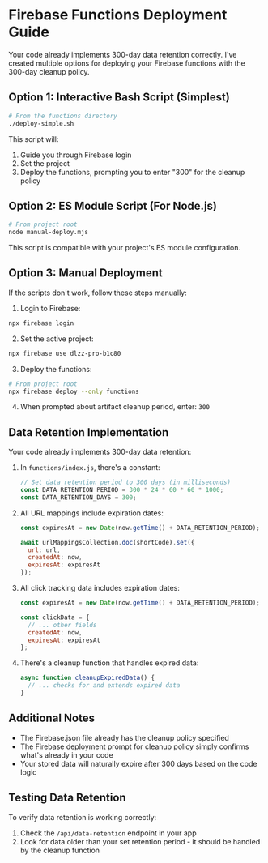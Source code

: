 # Firebase Functions Deployment Guide

Your code already implements 300-day data retention correctly. I've created multiple options for deploying your Firebase functions with the 300-day cleanup policy.

## Option 1: Interactive Bash Script (Simplest)

```bash
# From the functions directory
./deploy-simple.sh
```

This script will:
1. Guide you through Firebase login
2. Set the project
3. Deploy the functions, prompting you to enter "300" for the cleanup policy

## Option 2: ES Module Script (For Node.js)

```bash
# From project root
node manual-deploy.mjs
```

This script is compatible with your project's ES module configuration.

## Option 3: Manual Deployment

If the scripts don't work, follow these steps manually:

1. Login to Firebase:
```bash
npx firebase login
```

2. Set the active project:
```bash
npx firebase use dlzz-pro-b1c80
```

3. Deploy the functions:
```bash
# From project root
npx firebase deploy --only functions
```

4. When prompted about artifact cleanup period, enter: `300`

## Data Retention Implementation

Your code already implements 300-day data retention:

1. In `functions/index.js`, there's a constant:
   ```javascript
   // Set data retention period to 300 days (in milliseconds)
   const DATA_RETENTION_PERIOD = 300 * 24 * 60 * 60 * 1000;
   const DATA_RETENTION_DAYS = 300;
   ```

2. All URL mappings include expiration dates:
   ```javascript
   const expiresAt = new Date(now.getTime() + DATA_RETENTION_PERIOD);
   
   await urlMappingsCollection.doc(shortCode).set({
     url: url,
     createdAt: now,
     expiresAt: expiresAt
   });
   ```

3. All click tracking data includes expiration dates:
   ```javascript
   const expiresAt = new Date(now.getTime() + DATA_RETENTION_PERIOD);
   
   const clickData = {
     // ... other fields
     createdAt: now,
     expiresAt: expiresAt
   };
   ```

4. There's a cleanup function that handles expired data:
   ```javascript
   async function cleanupExpiredData() {
     // ... checks for and extends expired data
   }
   ```

## Additional Notes

* The Firebase.json file already has the cleanup policy specified
* The Firebase deployment prompt for cleanup policy simply confirms what's already in your code
* Your stored data will naturally expire after 300 days based on the code logic

## Testing Data Retention
To verify data retention is working correctly:
1. Check the `/api/data-retention` endpoint in your app
2. Look for data older than your set retention period - it should be handled by the cleanup function 